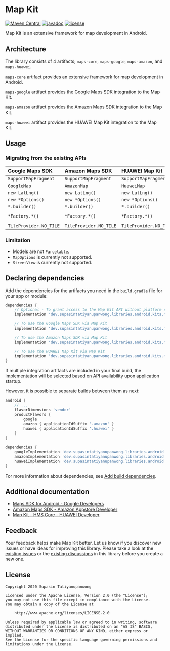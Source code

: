# Map Kit

[![Maven Central](https://maven-badges.herokuapp.com/maven-central/dev.supasintatiyanupanwong.libraries.android.kits.maps/maps-core/badge.svg)](https://search.maven.org/search?q=g:dev.supasintatiyanupanwong.libraries.android.kits.maps)
[![javadoc](https://javadoc.io/badge2/dev.supasintatiyanupanwong.libraries.android.kits.maps/maps-core/javadoc.svg)](https://javadoc.io/doc/dev.supasintatiyanupanwong.libraries.android.kits.maps/maps-core)
[![license](https://img.shields.io/github/license/SupasinTatiyanupanwong/map-kit-android.svg)](https://www.apache.org/licenses/LICENSE-2.0)

Map Kit is an extensive framework for map development in Android.

## Architecture

The library consists of 4 artifacts; `maps-core`, `maps-google`, `maps-amazon`, and `maps-huawei`.

`maps-core` artifact provides an extensive framework for map development in Android.

`maps-google` artifact provides the Google Maps SDK integration to the Map Kit.

`maps-amazon` artifact provides the Amazon Maps SDK integration to the Map Kit.

`maps-huawei` artifact provides the HUAWEI Map Kit integration to the Map Kit.

## Usage

### Migrating from the existing APIs

| Google Maps SDK          | Amazon Maps SDK          | HUAWEI Map Kit           | Map Kit                      |
|:-------------------------|:-------------------------|:-------------------------|:-----------------------------|
| ``SupportMapFragment``   | ``SupportMapFragment``   | ``SupportMapFragment``   | ``MapFragment``              |
| ``GoogleMap``            | ``AmazonMap``            | ``HuaweiMap``            | ``MapClient``                |
| ``new LatLng()``         | ``new LatLng()``         | ``new LatLng()``         | ``MapKit.newLatLng()``       |
| ``new *Options()``       | ``new *Options()``       | ``new *Options()``       | ``MapKit.new*Options()``     |
| ``*.builder()``          | ``*.builder()``          | ``*.builder()``          | ``MapKit.new*Builder()``     |
| ``*Factory.*()``         | ``*Factory.*()``         | ``*Factory.*()``         | ``MapKit.get*Factory().*()`` |
| ``TileProvider.NO_TILE`` | ``TileProvider.NO_TILE`` | ``TileProvider.NO_TILE`` | ``MapKit.noTile()``          |

### Limitation

* Models are not `Parcelable`.
* `MapOptions` is currently not supported.
* `StreetView` is currently not supported.

## Declaring dependencies

Add the dependencies for the artifacts you need in the `build.gradle` file for your app or module:

```groovy
dependencies {
    // Optional - To grant access to the Map Kit API without platform specific implementation
    implementation 'dev.supasintatiyanupanwong.libraries.android.kits.maps:maps-core:2.2.0'

    // To use the Google Maps SDK via Map Kit
    implementation 'dev.supasintatiyanupanwong.libraries.android.kits.maps:maps-google:2.2.0'

    // To use the Amazon Maps SDK via Map Kit
    implementation 'dev.supasintatiyanupanwong.libraries.android.kits.maps:maps-amazon:2.2.0'

    // To use the HUAWEI Map Kit via Map Kit
    implementation 'dev.supasintatiyanupanwong.libraries.android.kits.maps:maps-huawei:2.2.0'
}
```

If multiple integration artifacts are included in your final build, the implementation will be selected based on API availability upon application startup.

However, it is possible to separate builds between them as next:

```groovy
android {
    // ...
    flavorDimensions 'vendor'
    productFlavors {
        google
        amazon { applicationIdSuffix '.amazon' }
        huawei { applicationIdSuffix '.huawei' }
    }
}

dependencies {
    googleImplementation 'dev.supasintatiyanupanwong.libraries.android.kits.maps:maps-google:2.2.0'
    amazonImplementation 'dev.supasintatiyanupanwong.libraries.android.kits.maps:maps-amazon:2.2.0'
    huaweiImplementation 'dev.supasintatiyanupanwong.libraries.android.kits.maps:maps-huawei:2.2.0'
}
```

For more information about dependencies, see [Add build dependencies](https://developer.android.com/studio/build/dependencies).

## Additional documentation

* [Maps SDK for Android - Google Developers](https://developers.google.com/maps/documentation/android-sdk)
* [Amazon Maps SDK - Amazon Appstore Developer](https://developer.amazon.com/docs/maps/understand.html)
* [Map Kit - HMS Core - HUAWEI Developer](https://developer.huawei.com/consumer/en/hms/huawei-MapKit)

## Feedback

Your feedback helps make Map Kit better. Let us know if you discover new issues or have ideas for improving this library.
Please take a look at the [existing issues](https://github.com/SupasinTatiyanupanwong/map-kit-android/issues) or the [existing discussions](https://github.com/SupasinTatiyanupanwong/map-kit-android/discussions) in this library before you create a new one.

## License

```
Copyright 2020 Supasin Tatiyanupanwong

Licensed under the Apache License, Version 2.0 (the "License");
you may not use this file except in compliance with the License.
You may obtain a copy of the License at

    http://www.apache.org/licenses/LICENSE-2.0

Unless required by applicable law or agreed to in writing, software
distributed under the License is distributed on an "AS IS" BASIS,
WITHOUT WARRANTIES OR CONDITIONS OF ANY KIND, either express or implied.
See the License for the specific language governing permissions and
limitations under the License.
```
